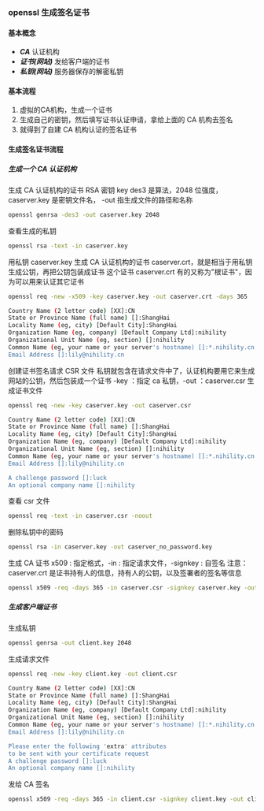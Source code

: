 ### openssl 生成签名证书

#### 基本概念

- ***CA*** 认证机构
- ***证书(网站)*** 发给客户端的证书
- ***私钥(网站)*** 服务器保存的解密私钥

#### 基本流程

1. 虚拟的CA机构，生成一个证书
2. 生成自己的密钥，然后填写证书认证申请，拿给上面的 CA 机构去签名
3. 就得到了自建 CA 机构认证的签名证书

#### 生成签名证书流程

##### 生成一个 CA 认证机构

生成 CA 认证机构的证书 RSA 密钥 key
des3 是算法，2048 位强度，caserver.key 是密钥文件名， -out 指生成文件的路径和名称

```bash
openssl genrsa -des3 -out caserver.key 2048
```

查看生成的私钥

```bash
openssl rsa -text -in caserver.key
```

用私钥 caserver.key 生成 CA 认证机构的证书 caserver.crt，就是相当于用私钥生成公钥，再把公钥包装成证书
这个证书 caserver.crt 有的又称为"根证书"，因为可以用来认证其它证书

```bash
openssl req -new -x509 -key caserver.key -out caserver.crt -days 365

Country Name (2 letter code) [XX]:CN  
State or Province Name (full name) []:ShangHai
Locality Name (eg, city) [Default City]:ShangHai
Organization Name (eg, company) [Default Company Ltd]:nihility
Organizational Unit Name (eg, section) []:nihility
Common Name (eg, your name or your server's hostname) []:*.nihility.cn
Email Address []:lily@nihility.cn
```

创建证书签名请求 CSR 文件
私钥就包含在请求文件中了，认证机构要用它来生成网站的公钥，然后包装成一个证书
-key ：指定 ca 私钥，-out ：caserver.csr 生成证书文件

```bash
openssl req -new -key caserver.key -out caserver.csr

Country Name (2 letter code) [XX]:CN
State or Province Name (full name) []:ShangHai
Locality Name (eg, city) [Default City]:ShangHai
Organization Name (eg, company) [Default Company Ltd]:nihility
Organizational Unit Name (eg, section) []:nihility
Common Name (eg, your name or your server's hostname) []:*.nihility.cn
Email Address []:lily@nihility.cn

A challenge password []:luck
An optional company name []:nihility
```

查看 csr 文件

```bash
openssl req -text -in caserver.csr -noout
```

删除私钥中的密码

```bash
openssl rsa -in caserver.key -out caserver_no_password.key
```

生成 CA 证书
x509 : 指定格式，-in : 指定请求文件，-signkey : 自签名
注意：caserver.crt 是证书持有人的信息，持有人的公钥，以及签署者的签名等信息

```bash
openssl x509 -req -days 365 -in caserver.csr -signkey caserver.key -out caserver.crt
```

##### 生成客户端证书

生成私钥

```bash
openssl genrsa -out client.key 2048
```

生成请求文件

```bash
openssl req -new -key client.key -out client.csr

Country Name (2 letter code) [XX]:CN
State or Province Name (full name) []:ShangHai
Locality Name (eg, city) [Default City]:ShangHai
Organization Name (eg, company) [Default Company Ltd]:nihility
Organizational Unit Name (eg, section) []:nihility
Common Name (eg, your name or your server's hostname) []:*.nihility.cn
Email Address []:lily@nihility.cn

Please enter the following 'extra' attributes
to be sent with your certificate request
A challenge password []:luck
An optional company name []:nihility
```

发给 CA 签名

```bash
openssl x509 -req -days 365 -in client.csr -signkey client.key -out client.crt
```

